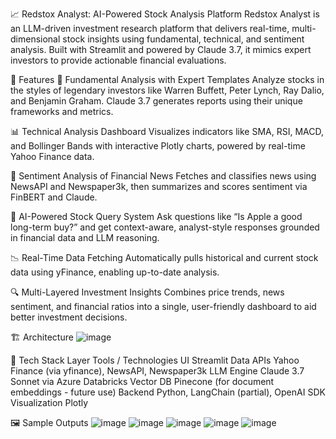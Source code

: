 📈 Redstox Analyst: AI-Powered Stock Analysis Platform
Redstox Analyst is an LLM-driven investment research platform that delivers real-time, multi-dimensional stock insights using fundamental, technical, and sentiment analysis. Built with Streamlit and powered by Claude 3.7, it mimics expert investors to provide actionable financial evaluations.

🚀 Features
💼 Fundamental Analysis with Expert Templates
Analyze stocks in the styles of legendary investors like Warren Buffett, Peter Lynch, Ray Dalio, and Benjamin Graham. Claude 3.7 generates reports using their unique frameworks and metrics.

📊 Technical Analysis Dashboard
Visualizes indicators like SMA, RSI, MACD, and Bollinger Bands with interactive Plotly charts, powered by real-time Yahoo Finance data.

📰 Sentiment Analysis of Financial News
Fetches and classifies news using NewsAPI and Newspaper3k, then summarizes and scores sentiment via FinBERT and Claude.

🧠 AI-Powered Stock Query System
Ask questions like “Is Apple a good long-term buy?” and get context-aware, analyst-style responses grounded in financial data and LLM reasoning.

📉 Real-Time Data Fetching
Automatically pulls historical and current stock data using yFinance, enabling up-to-date analysis.

🔍 Multi-Layered Investment Insights
Combines price trends, news sentiment, and financial ratios into a single, user-friendly dashboard to aid better investment decisions.

🏗️ Architecture
![image](https://github.com/user-attachments/assets/850360ed-b342-498c-8cbc-57d35b1269fa)


🧱 Tech Stack
Layer	Tools / Technologies
UI	Streamlit
Data APIs	Yahoo Finance (via yfinance), NewsAPI, Newspaper3k
LLM Engine	Claude 3.7 Sonnet via Azure Databricks
Vector DB	Pinecone (for document embeddings - future use)
Backend	Python, LangChain (partial), OpenAI SDK
Visualization	Plotly

🖼️ Sample Outputs
![image](https://github.com/user-attachments/assets/4b013f97-1368-4c67-9eb5-79679a7537a8)
![image](https://github.com/user-attachments/assets/ae0232a8-e613-4a07-8ee4-5e129a30446c)
![image](https://github.com/user-attachments/assets/52713683-1f05-4867-9127-ce48593ed4ee)
![image](https://github.com/user-attachments/assets/463d3c0c-50e5-4169-9174-ef68d1b758d9)
![image](https://github.com/user-attachments/assets/9e8f1492-dac5-4834-bc40-6f1511fb46e6)
